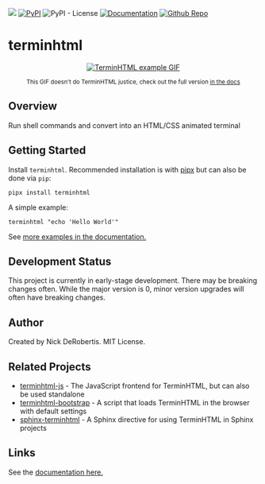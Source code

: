 [![](https://codecov.io/gh/nickderobertis/terminhtml/branch/main/graph/badge.svg)](https://codecov.io/gh/nickderobertis/terminhtml)
[![PyPI](https://img.shields.io/pypi/v/terminhtml)](https://pypi.org/project/terminhtml/)
![PyPI - License](https://img.shields.io/pypi/l/terminhtml)
[![Documentation](https://img.shields.io/badge/documentation-pass-green)](https://nickderobertis.github.io/terminhtml/)
[![Github Repo](https://img.shields.io/badge/repo-github-informational)](https://github.com/nickderobertis/terminhtml/)

#  terminhtml

<div align="center">
  <p align="center">
    <a href="https://nickderobertis.github.io/terminhtml/">
      <img src="https://nickderobertis.github.io/terminhtml/_static/images/demo-output.gif" alt="TerminHTML example GIF">
    </a>
  </p>
  <sub>This GIF doesn't do TerminHTML justice, check out the full version <a href="https://nickderobertis.github.io/terminhtml/">in the docs</a></sub>
</div>

## Overview

Run shell commands and convert into an HTML/CSS animated terminal

## Getting Started

Install `terminhtml`. Recommended installation is with 
[pipx](https://github.com/pypa/pipx) but can also be done via `pip`:

```
pipx install terminhtml
```

A simple example:

```shell
terminhtml "echo 'Hello World'"
```

See 
[more examples in the documentation.](
https://nickderobertis.github.io/terminhtml/
)

## Development Status

This project is currently in early-stage development. There may be
breaking changes often. While the major version is 0, minor version
upgrades will often have breaking changes.

## Author

Created by Nick DeRobertis. MIT License.

## Related Projects

- [terminhtml-js](https://github.com/nickderobertis/terminhtml-js) - The JavaScript frontend for TerminHTML, but can also be used standalone
- [terminhtml-bootstrap](https://github.com/nickderobertis/terminhtml-bootstrap) - A script that loads TerminHTML in the browser with default settings
- [sphinx-terminhtml](https://nickderobertis.github.io/sphinx-terminhtml/) - A Sphinx directive for using TerminHTML in Sphinx projects

## Links

See the
[documentation here.](
https://nickderobertis.github.io/terminhtml/
)
